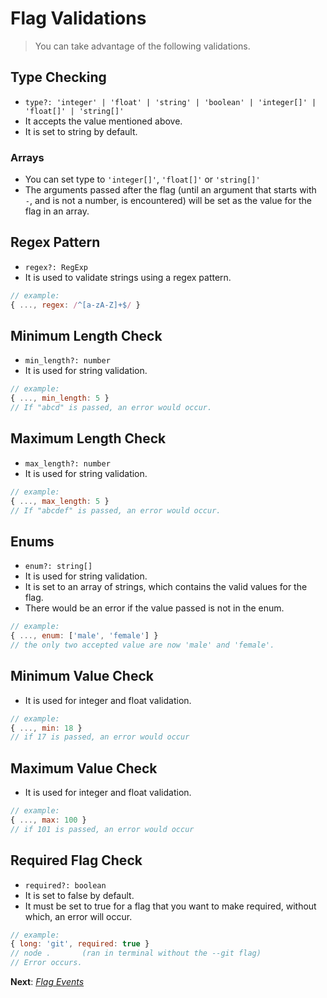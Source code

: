 # Flag Validations

> You can take advantage of the following validations.

## Type Checking

- `type?: 'integer' | 'float' | 'string' | 'boolean' | 'integer[]' | 'float[]' | 'string[]'`
- It accepts the value mentioned above.
- It is set to string by default.

### Arrays

- You can set type to `'integer[]'`, `'float[]'` or `'string[]'`
- The arguments passed after the flag (until an argument that starts with `-`, and is not a number, is encountered) will be set as the value for the flag in an array.

## Regex Pattern

- `regex?: RegExp`
- It is used to validate strings using a regex pattern.

```js
// example:
{ ..., regex: /^[a-zA-Z]+$/ }
```

## Minimum Length Check

- `min_length?: number`
- It is used for string validation.

```js
// example:
{ ..., min_length: 5 }
// If "abcd" is passed, an error would occur.
```

## Maximum Length Check

- `max_length?: number`
- It is used for string validation.

```js
// example:
{ ..., max_length: 5 }
// If "abcdef" is passed, an error would occur.
```

## Enums

- `enum?: string[]`
- It is used for string validation.
- It is set to an array of strings, which contains the valid values for the flag.
- There would be an error if the value passed is not in the enum.

```js
// example:
{ ..., enum: ['male', 'female'] }
// the only two accepted value are now 'male' and 'female'.
```

## Minimum Value Check

- It is used for integer and float validation.

```js
// example:
{ ..., min: 18 }
// if 17 is passed, an error would occur
```

## Maximum Value Check

- It is used for integer and float validation.

```js
// example:
{ ..., max: 100 }
// if 101 is passed, an error would occur
```

## Required Flag Check

- `required?: boolean`
- It is set to false by default.
- It must be set to true for a flag that you want to make required, without which, an error will occur.

```js
// example:
{ long: 'git', required: true }
// node .       (ran in terminal without the --git flag)
// Error occurs.
```

**Next**: *[Flag Events](src/flag_events.md)*